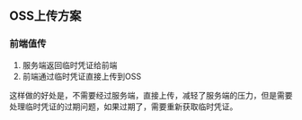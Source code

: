 ## OSS上传方案

### 前端值传

1. 服务端返回临时凭证给前端
2. 前端通过临时凭证直接上传到OSS

这样做的好处是，不需要经过服务端，直接上传，减轻了服务端的压力，但是需要处理临时凭证的过期问题，如果过期了，需要重新获取临时凭证。